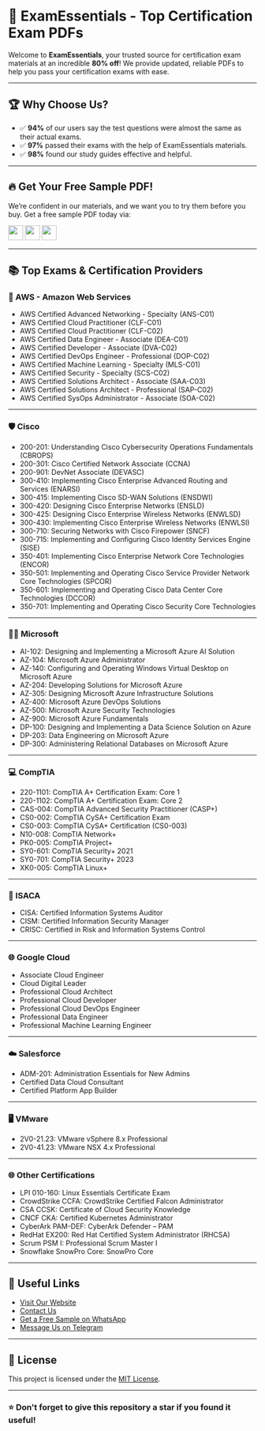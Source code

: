 # 🚀 ExamEssentials - Top Certification Exam PDFs

Welcome to **ExamEssentials**, your trusted source for certification exam materials at an incredible **80% off**! We provide updated, reliable PDFs to help you pass your certification exams with ease.

---

## 🏆 Why Choose Us?

- ✅ **94%** of our users say the test questions were almost the same as their actual exams.
- ✅ **97%** passed their exams with the help of ExamEssentials materials.
- ✅ **98%** found our study guides effective and helpful.

---

## 🔥 Get Your Free Sample PDF!

We’re confident in our materials, and we want you to try them before you buy. Get a free sample PDF today via:

[<img src="https://upload.wikimedia.org/wikipedia/commons/6/6b/WhatsApp.svg" width="30" height="30">](https://wa.me/YOURNUMBERHERE?text=Hi%2C%20I%20need%20PDF%20for%20Exam) 
[<img src="https://upload.wikimedia.org/wikipedia/commons/8/82/Telegram_logo.svg" width="30" height="30">](https://t.me/YOURTELEGRAMUSERNAME) 
[<img src="https://upload.wikimedia.org/wikipedia/commons/d/df/Font_Awesome_5_solid_envelope.svg" width="30" height="30">](mailto:essentialsexam@gmail.com?subject=Requesting%20Free%20Copy%20of%20Exam%20Material&body=Hi%2C%20I%20need%20a%20free%20PDF%20copy%20of%20the%20exam.)


---

## 📚 Top Exams & Certification Providers

### 🚀 AWS - Amazon Web Services

- AWS Certified Advanced Networking - Specialty (ANS-C01)
- AWS Certified Cloud Practitioner (CLF-C01)
- AWS Certified Cloud Practitioner (CLF-C02)
- AWS Certified Data Engineer - Associate (DEA-C01)
- AWS Certified Developer - Associate (DVA-C02)
- AWS Certified DevOps Engineer - Professional (DOP-C02)
- AWS Certified Machine Learning - Specialty (MLS-C01)
- AWS Certified Security - Specialty (SCS-C02)
- AWS Certified Solutions Architect - Associate (SAA-C03)
- AWS Certified Solutions Architect - Professional (SAP-C02)
- AWS Certified SysOps Administrator - Associate (SOA-C02)

---

### 🛡️ Cisco

- 200-201: Understanding Cisco Cybersecurity Operations Fundamentals (CBROPS)
- 200-301: Cisco Certified Network Associate (CCNA)
- 200-901: DevNet Associate (DEVASC)
- 300-410: Implementing Cisco Enterprise Advanced Routing and Services (ENARSI)
- 300-415: Implementing Cisco SD-WAN Solutions (ENSDWI)
- 300-420: Designing Cisco Enterprise Networks (ENSLD)
- 300-425: Designing Cisco Enterprise Wireless Networks (ENWLSD)
- 300-430: Implementing Cisco Enterprise Wireless Networks (ENWLSI)
- 300-710: Securing Networks with Cisco Firepower (SNCF)
- 300-715: Implementing and Configuring Cisco Identity Services Engine (SISE)
- 350-401: Implementing Cisco Enterprise Network Core Technologies (ENCOR)
- 350-501: Implementing and Operating Cisco Service Provider Network Core Technologies (SPCOR)
- 350-601: Implementing and Operating Cisco Data Center Core Technologies (DCCOR)
- 350-701: Implementing and Operating Cisco Security Core Technologies

---

### 🧑‍💻 Microsoft

- AI-102: Designing and Implementing a Microsoft Azure AI Solution
- AZ-104: Microsoft Azure Administrator
- AZ-140: Configuring and Operating Windows Virtual Desktop on Microsoft Azure
- AZ-204: Developing Solutions for Microsoft Azure
- AZ-305: Designing Microsoft Azure Infrastructure Solutions
- AZ-400: Microsoft Azure DevOps Solutions
- AZ-500: Microsoft Azure Security Technologies
- AZ-900: Microsoft Azure Fundamentals
- DP-100: Designing and Implementing a Data Science Solution on Azure
- DP-203: Data Engineering on Microsoft Azure
- DP-300: Administering Relational Databases on Microsoft Azure

---

### 💻 CompTIA

- 220-1101: CompTIA A+ Certification Exam: Core 1
- 220-1102: CompTIA A+ Certification Exam: Core 2
- CAS-004: CompTIA Advanced Security Practitioner (CASP+)
- CS0-002: CompTIA CySA+ Certification Exam
- CS0-003: CompTIA CySA+ Certification (CS0-003)
- N10-008: CompTIA Network+
- PK0-005: CompTIA Project+
- SY0-601: CompTIA Security+ 2021
- SY0-701: CompTIA Security+ 2023
- XK0-005: CompTIA Linux+

---

### 🔐 ISACA

- CISA: Certified Information Systems Auditor
- CISM: Certified Information Security Manager
- CRISC: Certified in Risk and Information Systems Control

---

### 🌐 Google Cloud

- Associate Cloud Engineer
- Cloud Digital Leader
- Professional Cloud Architect
- Professional Cloud Developer
- Professional Cloud DevOps Engineer
- Professional Data Engineer
- Professional Machine Learning Engineer

---

### ☁️ Salesforce

- ADM-201: Administration Essentials for New Admins
- Certified Data Cloud Consultant
- Certified Platform App Builder

---

### 🖥️ VMware

- 2V0-21.23: VMware vSphere 8.x Professional
- 2V0-41.23: VMware NSX 4.x Professional

---

### 🌐 Other Certifications

- LPI 010-160: Linux Essentials Certificate Exam
- CrowdStrike CCFA: CrowdStrike Certified Falcon Administrator
- CSA CCSK: Certificate of Cloud Security Knowledge
- CNCF CKA: Certified Kubernetes Administrator
- CyberArk PAM-DEF: CyberArk Defender – PAM
- RedHat EX200: Red Hat Certified System Administrator (RHCSA)
- Scrum PSM I: Professional Scrum Master I
- Snowflake SnowPro Core: SnowPro Core

---

## 🔗 Useful Links

- [Visit Our Website](https://examessentials.github.io)
- [Contact Us](mailto:essentialsexam@gmail.com)
- [Get a Free Sample on WhatsApp](https://wa.me/YOURNUMBERHERE?text=Hi%2C%20I%20need%20PDF%20for%20Exam)
- [Message Us on Telegram](https://t.me/YOURTELEGRAMUSERNAME)

---

## 📝 License

This project is licensed under the [MIT License](LICENSE).

---

### ⭐️ Don't forget to give this repository a star if you found it useful!
